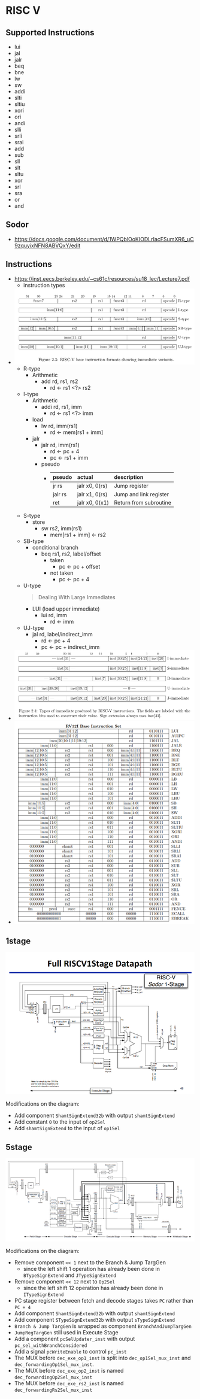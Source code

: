 # RISC V

## Supported Instructions

-   lui
-   jal
-   jalr
-   beq
-   bne
-   lw
-   sw
-   addi
-   slti
-   sltiu
-   xori
-   ori
-   andi
-   slli
-   srli
-   srai
-   add
-   sub
-   sll
-   slt
-   sltu
-   xor
-   srl
-   sra
-   or
-   and

## Sodor

-   <https://docs.google.com/document/d/1WPQblOoKIODLrIacFSumXR6_uC9zquyixNFN8ABVQxY/edit>

## Instructions

-   <https://inst.eecs.berkeley.edu/~cs61c/resources/su18_lec/Lecture7.pdf>
    -   instruction types
-   ![](img/instructionTypes.png)
    -   R-type
        -   Arithmetic
            -   add rd, rs1, rs2
                -   rd <- rs1 <?> rs2
    -   I-type
        -   Arithmetic
            -   addi rd, rs1, imm
                -   rd <- rs1 <?> imm
        -   load
            -   lw rd, imm(rs1)
                -   rd <- mem[rs1 + imm]
        -   jalr
            -   jalr rd, imm(rs1)
                -   rd <- pc + 4
                -   pc <- rs1 + imm
            -   pseudo
                -   | pseudo  | actual         | description            |
                    | ------- | -------------- | ---------------------- |
                    | jr rs   | jalr x0, 0(rs) | Jump register          |
                    | jalr rs | jalr x1, 0(rs) | Jump and link register |
                    | ret     | jalr x0, 0(x1) | Return from subroutine |
    -   S-type
        -   store
            -   sw rs2, imm(rs1)
                -   mem[rs1 + imm] <- rs2
    -   SB-type
        -   conditional branch
            -   beq rs1, rs2, label/offset
                -   taken
                    -   pc <- pc + offset
                -   not taken
                    -   pc <- pc + 4
    -   U-type
        > Dealing With Large Immediates
        -   LUI (load upper immediate)
            -   lui rd, imm
                -   rd <- imm
    -   UJ-type
        -   jal rd, label/indirect_imm
            -   rd <- pc + 4
            -   pc <- pc + indirect_imm
-   ![](img/immediate.png)
-   ![](img/2020-09-29-20-12-04.png)

## 1stage

![sodor-spinal_a_RISC_V_core.png](1stage/sodor-spinal_a_RISC_V_core.png)

Modifications on the diagram:

-   Add component `ShamtSignExtend32b` with output `shamtSignExtend`
-   Add constant `0` to the input of `op2Sel`
-   Add `shamtSignExtend` to the input of `op1Sel`

## 5stage

![rv32_5stage_block_diagram.png](5stage/rv32_5stage_block_diagram.png)

Modifications on the diagram:

-   Remove component `<< 1` next to the Branch & Jump TargGen
    -   since the left shift 1 operation has already been done in `BTypeSignExtend` and `JTypeSignExtend`
-   Remove component `<< 12` next to `Op2Sel`
    -   since the left shift 12 operation has already been done in `ITypeSignExtend`
-   PC stage register between fetch and decode stages takes `PC` rather than `PC + 4`
-   Add component `ShamtSignExtend32b` with output `shamtSignExtend`
-   Add component `STypeSignExtend32b` with output `sTypeSignExtend`
-   `Branch & Jump TargGen` is wrapped as component `BranchAndJumpTargGen`
-   `JumpRegTargGen` still used in Execute Stage
-   Add a component `pcSelUpdater_inst` with output `pc_sel_withBranchConsidered`
-   Add a signal `pcWriteEnable` to control `pc_inst`
-   The MUX before `dec_exe_op1_inst` is split into `dec_op1Sel_mux_inst` and `dec_forwardingOp1Sel_mux_inst`.
-   The MUX before `dec_exe_op2_inst` is named `dec_forwardingOp2Sel_mux_inst`
-   The MUX before `dec_exe_rs2_inst` is named `dec_forwardingRs2Sel_mux_inst`
